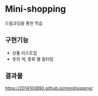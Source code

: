 # Mini-shopping
드림코딩을 통한 학습 

## 구현기능
* 상품 리스트업 
* 옷의 색, 종류 별 필터링 

## 결과물 

https://2014100890.github.io/minishopping/
